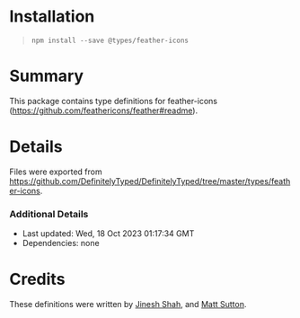 # Installation
> `npm install --save @types/feather-icons`

# Summary
This package contains type definitions for feather-icons (https://github.com/feathericons/feather#readme).

# Details
Files were exported from https://github.com/DefinitelyTyped/DefinitelyTyped/tree/master/types/feather-icons.

### Additional Details
 * Last updated: Wed, 18 Oct 2023 01:17:34 GMT
 * Dependencies: none

# Credits
These definitions were written by [Jinesh Shah](https://github.com/jineshshah36), and [Matt Sutton](https://github.com/freethewhat).
